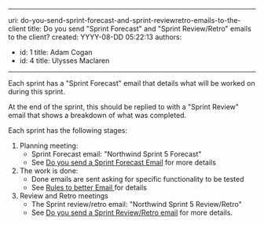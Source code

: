 

---
uri: do-you-send-sprint-forecast-and-sprint-reviewretro-emails-to-the-client
title: Do you send "Sprint Forecast" and "Sprint Review/Retro" emails to the client?
created: YYYY-08-DD 05:22:13
authors:
  - id: 1
    title: Adam Cogan
  - id: 4
    title: Ulysses Maclaren
---




<span class='intro'> <p>Each sprint has a &quot;Sprint&#160;Forecast&quot; email that details what will be worked on during this sprint. </p>
<p>At the end of the sprint, this should be replied to with a &quot;Sprint Review&quot; email that shows a breakdown of what was completed.</p>
<p>Each sprint has the following stages&#58;</p> </span>

<ol><li>Planning meeting&#58; <ul><li>Sprint Forecast email&#58; &quot;Northwind Sprint 5 Forecast&quot;</li>
<li>See <a href="/do-you-create-a-sprint-forecast-(aka-the-functionality-that-will-be-developed-during-the-sprint)">Do you send a Sprint Forecast Email</a>&#160;for more details</li></ul></li>
<li>The work is done&#58; <ul><li>Done emails are sent asking for specific functionality to be tested</li>
<li>See <a href="/Communication/RulesToBetterEmail">Rules to better Email </a>for details</li></ul></li>
<li>Review and Retro meetings <ul><li>The Sprint review/retro email&#58; &quot;Northwind Sprint 5 Review/Retro&quot;&#160;</li>
<li>See&#160;<a title="Do you send a Sprint Review/Retro email" href="/do-you-create-a-sprint-review-retro-email">Do you send a Sprint Review/Retro email</a>&#160;for more details.</li></ul></li></ol>


